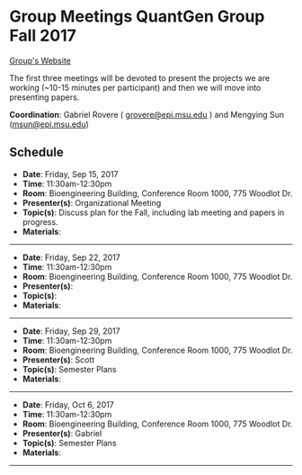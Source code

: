 # Group Meetings QuantGen Group Fall 2017

[Group's Website](http://quantgen.github.io/)

The first three meetings will be devoted to present the projects we are working (~10-15 minutes per participant) and then we will move into presenting
papers.


**Coordination**: Gabriel Rovere ( grovere@epi.msu.edu )  and Mengying Sun (msun@epi.msu.edu) 


## Schedule

 * **Date**: Friday, Sep 15, 2017
 * **Time**: 11:30am-12:30pm
 * **Room**: Bioengineering Building, Conference Room 1000, 775 Woodlot Dr.
 * **Presenter(s)**: Organizational Meeting
 * **Topic(s)**: Discuss plan for the Fall, including lab meeting and papers in progress.
 * **Materials**:

---


 * **Date**: Friday, Sep 22, 2017
 * **Time**: 11:30am-12:30pm
 * **Room**: Bioengineering Building, Conference Room 1000, 775 Woodlot Dr.
 * **Presenter(s)**: 
 * **Topic(s)**:  
 * **Materials**:

---


 * **Date**: Friday, Sep 29, 2017
 * **Time**: 11:30am-12:30pm
 * **Room**: Bioengineering Building, Conference Room 1000, 775 Woodlot Dr.
 * **Presenter(s)**: Scott
 * **Topic(s)**: Semester Plans
 * **Materials**:

---


 * **Date**: Friday, Oct 6, 2017
 * **Time**: 11:30am-12:30pm
 * **Room**: Bioengineering Building, Conference Room 1000, 775 Woodlot Dr.
 * **Presenter(s)**: Gabriel
 * **Topic(s)**: Semester Plans
 * **Materials**:

---

